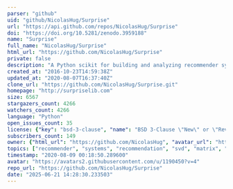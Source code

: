 ```yaml
---
parser: "github"
uid: "github/NicolasHug/Surprise"
url: "https://api.github.com/repos/NicolasHug/Surprise"
doi: "https://doi.org/10.5281/zenodo.3959188"
name: "Surprise"
full_name: "NicolasHug/Surprise"
html_url: "https://github.com/NicolasHug/Surprise"
private: false
description: "A Python scikit for building and analyzing recommender systems"
created_at: "2016-10-23T14:59:38Z"
updated_at: "2020-08-07T16:37:40Z"
clone_url: "https://github.com/NicolasHug/Surprise.git"
homepage: "http://surpriselib.com"
size: 6567
stargazers_count: 4266
watchers_count: 4266
language: "Python"
open_issues_count: 35
license: {"key": "bsd-3-clause", "name": "BSD 3-Clause \"New\" or \"Revised\" License", "spdx_id": "BSD-3-Clause", "url": "https://api.github.com/licenses/bsd-3-clause", "node_id": "MDc6TGljZW5zZTU="}
subscribers_count: 149
owner: {"html_url": "https://github.com/NicolasHug", "avatar_url": "https://avatars2.githubusercontent.com/u/1190450?v=4", "login": "NicolasHug", "type": "User"}
topics: ["recommender", "systems", "recommendation", "svd", "matrix", "factorization"]
timestamp: "2020-08-09 00:18:50.289600"
avatar: "https://avatars2.githubusercontent.com/u/1190450?v=4"
repo_url: "https://github.com/NicolasHug/Surprise"
date: "2025-06-21 14:28:30.233503"
---
```

